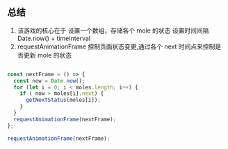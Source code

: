 ## 总结

1. 该游戏的核心在于 设置一个数组，存储各个 mole 的状态 设置时间间隔 Date.now() + timeInterval
2. requestAnimationFrame 控制页面状态变更,通过各个 next 时间点来控制是否更新 mole 的状态

```js

const nextFrame = () => {
  const now = Date.now();
  for (let i = 0; i < moles.length; i++) {
    if ( now > moles[i].next) {
      getNextStatus(moles[i]);
    }
  }
  requestAnimationFrame(nextFrame);
};

requestAnimationFrame(nextFrame);
```